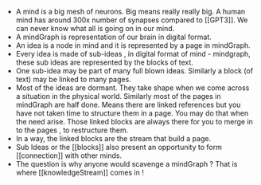 - A mind is a big mesh of neurons. Big means really really big. A human mind has around 300x number of synapses compared to [[GPT3]].  We can never know what all is going on in our mind.
- A mindGraph is representation of our brain in digital format.
- An idea is a node in mind and it is represented by a page in mindGraph.
- Every idea is made of sub-ideas , in digital format of mind - mindgraph, these sub ideas are represented by the blocks of text.
- One sub-idea may be part of many full blown ideas.  Similarly a block (of text) may be linked to many pages.
- Most of the ideas are dormant. They take shape when we come across a situation in the physical world. Similarly most of the pages in mindGraph are half done. Means there are linked references but you have not taken time to structure them in a page.  You may do that when the need arise. Those linked blocks are always there for you to merge in to the pages , to restructure them.
- In a way, the linked blocks are the stream that build a page.
- Sub Ideas or the [[blocks]] also present an opportunity to form [[connection]] with other minds.
- The question is why anyone would scavenge a mindGraph ? That is where [[knowledgeStream]] comes in !